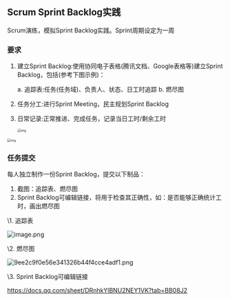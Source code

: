 ## Scrum Sprint Backlog实践

Scrum演练，模拟Sprint Backlog实践。Sprint周期设定为一周

### 要求

1. 建立Sprint Backlog:使用协同电子表格(腾讯文档、Google表格等)建立Sprint Backlog，包括(参考下图示例)：

   a. 追踪表:任务(任务域)、负责人、状态、日工时追踪
   b. 燃尽图

2. 任务分工:进行Sprint Meeting，民主规划Sprint Backlog

3. 日常记录:正常推进、完成任务，记录当日工时/剩余工时

   

   

   <img src="https://rain-oplat.xuetangx.com/ue/2024-05-16/10001561/1715853002654-image-20240516173717477.png" alt="img" style="zoom:50%;" />

<img src="https://rain-oplat.xuetangx.com/ue/2024-05-16/10001561/1715853002663-image-20240516173741866.png" alt="img" style="zoom: 50%;" />

### 任务提交

每人独立制作一份Sprint Backlog，提交以下制品：

1. 截图：追踪表、燃尽图
2. Sprint Backlog可编辑链接，将用于检查其正确性，如：是否能够正确统计工时，画出燃尽图


\1. 追踪表

![image.png](https://rain-oplat.xuetangx.com/ue/2024-05-21/45341397/1716258527679-image.png)

\2. 燃尽图

![9ee2c9f0e56e341326b44f4cce4adf1.png](https://rain-oplat.xuetangx.com/ue/2024-05-21/45341397/1716258267454-9ee2c9f0e56e341326b44f4cce4adf1.png)

\3. Sprint Backlog可编辑链接

https://docs.qq.com/sheet/DRnhkYlBNU2NEY1VK?tab=BB08J2

